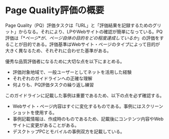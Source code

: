 # Page Quality評価の概要

Page Quality（PQ）評価タスクは「URL」と「評価結果を記録するためのグリット」からなる。それにより、LPやWebサイトの確認が簡単になっている。PQ評価は「**ページ*が、*ページ自体の目的をどの程度達成しているか**」の評価をすることが目的である。評価基準はWebサイト・ページのタイプによって目的が大きく異なるため、それぞれに合わせた基準がある。

優秀な品質評価者になるために大切な点を以下にまとめる。

- 評価対象地域で、一般ユーザーとしてネットを活用した経験
- それぞれのガイドラインへの正確な理解
- 何よりも、PQ評価タスクの繰り返し練習

このガイドラインに記載した事例は重要であるため、以下の点を必ず確認する。

- Webサイト・ページ内容はすぐに変化するものである。事例にはスクリーンショットを使用する。
- 事例記載情報は、作成時のものであるため、記載後にコンテンツ内容やWebサイトに変更があることがある。
- デスクトップPCとモバイルの事例双方を記載している。
